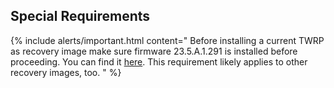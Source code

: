 ## Special Requirements

{% include alerts/important.html content="
    Before installing a current TWRP as recovery image make sure firmware 23.5.A.1.291 is installed before proceeding. 
    You can find it [here](https://forum.xda-developers.com/z3-compact/general/list-stock-firmwares-d5803-d5833-t2906706).
    This requirement likely applies to other recovery images, too.
" %}
